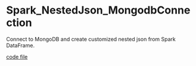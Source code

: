 # Spark_NestedJson_MongodbConnection
Connect to MongoDB and create customized nested json from Spark DataFrame.

[code file](src/main/scala/m4/resources/Aire_calidad.scala)

